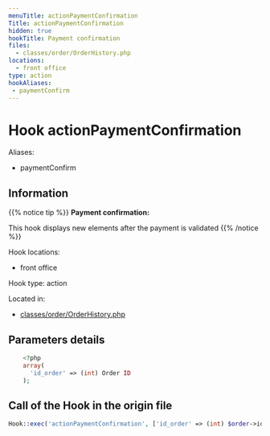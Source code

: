 ```yaml
---
menuTitle: actionPaymentConfirmation
Title: actionPaymentConfirmation
hidden: true
hookTitle: Payment confirmation
files:
  - classes/order/OrderHistory.php
locations:
  - front office
type: action
hookAliases:
 - paymentConfirm
---
```


# Hook actionPaymentConfirmation

Aliases: 
 - paymentConfirm



## Information

{{% notice tip %}}
**Payment confirmation:** 

This hook displays new elements after the payment is validated
{{% /notice %}}

Hook locations: 
  - front office

Hook type: action

Located in: 
  - [classes/order/OrderHistory.php](https://github.com/PrestaShop/PrestaShop/blob/8.0.x/classes/order/OrderHistory.php)

## Parameters details

```php
    <?php
    array(
      'id_order' => (int) Order ID
    );
```

## Call of the Hook in the origin file

```php
Hook::exec('actionPaymentConfirmation', ['id_order' => (int) $order->id], null, false, true, false, $order->id_shop)
```